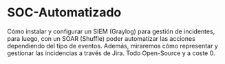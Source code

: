 # SOC-Automatizado
Cómo instalar y configurar un SIEM (Graylog) para gestión de incidentes, para luego, con un SOAR (Shuffle) poder automatizar las acciones dependiendo del tipo de eventos. Además, miraremos cómo representar y gestionar las incidencias a través de Jira. Todo Open-Source y a coste 0.
